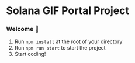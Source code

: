 # Solana GIF Portal Project

### **Welcome 👋**

1. Run `npm install` at the root of your directory
2. Run `npm run start` to start the project
3. Start coding!
